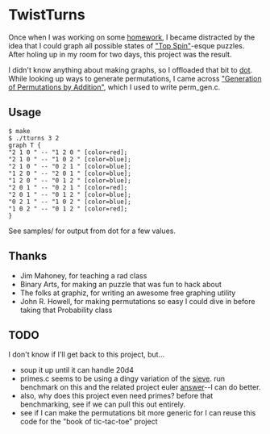 TwistTurns
===

Once when I was working on some [homework](http://cs.marlboro.edu/courses/fall2008/algorithms/special/assignments#2008-09-18), I became distracted by the idea that I could graph all possible states of ["Top Spin"](http://www.jaapsch.net/puzzles/topspin.htm)-esque puzzles. After holing up in my room for two days, this project was the result.

I didn't know anything about making graphs, so I offloaded that bit to [dot](http://www.graphviz.org/). While looking up ways to generate permutations, I came across ["Generation of Permutations by Addition"](http://www.jstor.org/pss/2003066), which I used to write perm_gen.c.

Usage
---

    $ make
    $ ./tturns 3 2
    graph T {
    "2 1 0 " -- "1 2 0 " [color=red];
    "2 1 0 " -- "1 0 2 " [color=blue];
    "2 1 0 " -- "0 2 1 " [color=blue];
    "1 2 0 " -- "2 0 1 " [color=blue];
    "1 2 0 " -- "0 1 2 " [color=blue];
    "2 0 1 " -- "0 2 1 " [color=red];
    "2 0 1 " -- "0 1 2 " [color=blue];
    "0 2 1 " -- "1 0 2 " [color=blue];
    "1 0 2 " -- "0 1 2 " [color=red];
    }

See samples/ for output from dot for a few values.

Thanks
---

* Jim Mahoney, for teaching a rad class
* Binary Arts, for making an puzzle that was fun to hack about
* The folks at graphiz, for writing an awesome free graphing utility
* John R. Howell, for making permutations so easy I could dive in before taking that Probability class

TODO
---

I don't know if I'll get back to this project, but...

* soup it up until it can handle 20d4
* primes.c seems to be using a dingy variation of the [sieve](http://www.cs.hmc.edu/~oneill/papers/Sieve-JFP.pdf). run benchmark on this and the related project euler [answer](http://github.com/thebigbad/proud-jack-foiler/blob/master/010/010.pl)--I can do better.
* also, why does this project even need primes? before that benchmarking, see if we can pull this out entirely.
* see if I can make the permutations bit more generic for I can reuse this code for the "book of tic-tac-toe" project
